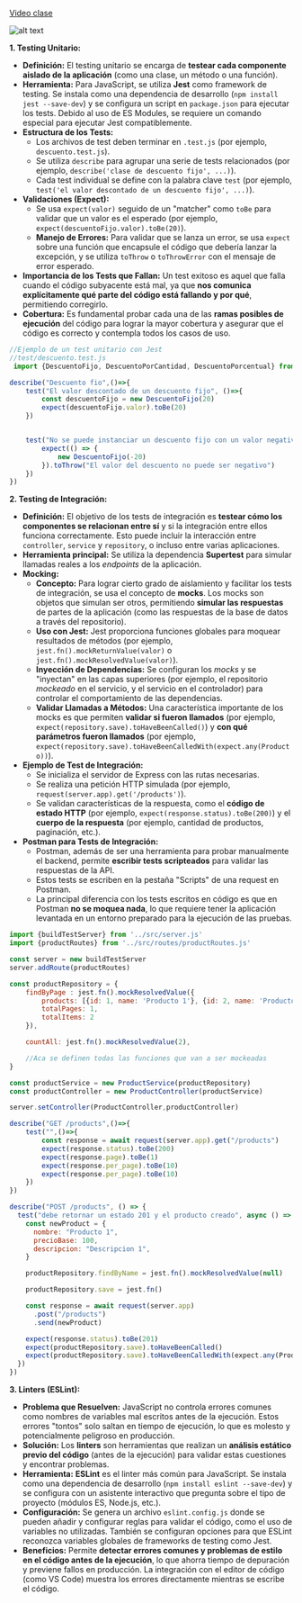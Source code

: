 [Video clase](https://youtu.be/ujvclaXx2Ew)

![alt text](image.png)

**1. Testing Unitario:**
*   **Definición:** El testing unitario se encarga de **testear cada componente aislado de la aplicación** (como una clase, un método o una función).
*   **Herramienta:** Para JavaScript, se utiliza **Jest** como framework de testing. Se instala como una dependencia de desarrollo (`npm install jest --save-dev`) y se configura un script en `package.json` para ejecutar los tests. Debido al uso de ES Modules, se requiere un comando especial para ejecutar Jest compatiblemente.
*   **Estructura de los Tests:**
    *   Los archivos de test deben terminar en `.test.js` (por ejemplo, `descuento.test.js`).
    *   Se utiliza `describe` para agrupar una serie de tests relacionados (por ejemplo, `describe('clase de descuento fijo', ...)`).
    *   Cada test individual se define con la palabra clave `test` (por ejemplo, `test('el valor descontado de un descuento fijo', ...)`).
*   **Validaciones (Expect):**
    *   Se usa `expect(valor)` seguido de un "matcher" como `toBe` para validar que un valor es el esperado (por ejemplo, `expect(descuentoFijo.valor).toBe(20)`).
    *   **Manejo de Errores:** Para validar que se lanza un error, se usa `expect` sobre una función que encapsule el código que debería lanzar la excepción, y se utiliza `toThrow` o `toThrowError` con el mensaje de error esperado.
*   **Importancia de los Tests que Fallan:** Un test exitoso es aquel que falla cuando el código subyacente está mal, ya que **nos comunica explícitamente qué parte del código está fallando y por qué**, permitiendo corregirlo.
*   **Cobertura:** Es fundamental probar cada una de las **ramas posibles de ejecución** del código para lograr la mayor cobertura y asegurar que el código es correcto y contempla todos los casos de uso.

```js
//Ejemplo de un test unitario con Jest
//test/descuento.test.js
 import {DescuentoFijo, DescuentoPorCantidad, DescuentoPorcentual} from '../src/descuento.js';

describe("Descuento fio",()=>{
    test("El valor descontado de un descuento fijo", ()=>{
        const descuentoFijo = new DescuentoFijo(20)
        expect(descuentoFijo.valor).toBe(20)
    })


    test("No se puede instanciar un descuento fijo con un valor negativo", () => {
        expect(() => {
            new DescuentoFijo(-20)
        }).toThrow("El valor del descuento no puede ser negativo")
    })
})

```

**2. Testing de Integración:**
*   **Definición:** El objetivo de los tests de integración es **testear cómo los componentes se relacionan entre sí** y si la integración entre ellos funciona correctamente. Esto puede incluir la interacción entre `controller`, `service` y `repository`, o incluso entre varias aplicaciones.
*   **Herramienta principal:** Se utiliza la dependencia **Supertest** para simular llamadas reales a los *endpoints* de la aplicación.
*   **Mocking:**
    *   **Concepto:** Para lograr cierto grado de aislamiento y facilitar los tests de integración, se usa el concepto de **mocks**. Los mocks son objetos que simulan ser otros, permitiendo **simular las respuestas** de partes de la aplicación (como las respuestas de la base de datos a través del repositorio).
    *   **Uso con Jest:** Jest proporciona funciones globales para moquear resultados de métodos (por ejemplo, `jest.fn().mockReturnValue(valor)` o `jest.fn().mockResolvedValue(valor)`).
    *   **Inyección de Dependencias:** Se configuran los *mocks* y se "inyectan" en las capas superiores (por ejemplo, el repositorio *mockeado* en el servicio, y el servicio en el controlador) para controlar el comportamiento de las dependencias.
    *   **Validar Llamadas a Métodos:** Una característica importante de los mocks es que permiten **validar si fueron llamados** (por ejemplo, `expect(repository.save).toHaveBeenCalled()`) y **con qué parámetros fueron llamados** (por ejemplo, `expect(repository.save).toHaveBeenCalledWith(expect.any(Producto))`).
*   **Ejemplo de Test de Integración:**
    *   Se inicializa el servidor de Express con las rutas necesarias.
    *   Se realiza una petición HTTP simulada (por ejemplo, `request(server.app).get('/products')`).
    *   Se validan características de la respuesta, como el **código de estado HTTP** (por ejemplo, `expect(response.status).toBe(200)`) y el **cuerpo de la respuesta** (por ejemplo, cantidad de productos, paginación, etc.).
*   **Postman para Tests de Integración:**
    *   Postman, además de ser una herramienta para probar manualmente el backend, permite **escribir tests scripteados** para validar las respuestas de la API.
    *   Estos tests se escriben en la pestaña "Scripts" de una request en Postman.
    *   La principal diferencia con los tests escritos en código es que en Postman **no se moquea nada**, lo que requiere tener la aplicación levantada en un entorno preparado para la ejecución de las pruebas.

```js
import {buildTestServer} from '../src/server.js'
import {productRoutes} from '../src/routes/productRoutes.js'

const server = new buildTestServer
server.addRoute(productRoutes)

const productRepository = {
    findByPage : jest.fn().mockResolvedValue({
        products: [{id: 1, name: 'Producto 1'}, {id: 2, name: 'Producto 2'}],
        totalPages: 1,
        totalItems: 2
    }),

    countAll: jest.fn().mockResolvedValue(2),

    //Aca se definen todas las funciones que van a ser mockeadas
}

const productService = new ProductService(productRepository)
const productController = new ProductController(productService)

server.setController(ProductController,productController)

describe("GET /products",()=>{
    test("",()=>{
        const response = await request(server.app).get("/products")
        expect(response.status).toBe(200)
        expect(response.page).toBe(1)
        expect(response.per_page).toBe(10)
        expect(response.per_page).toBe(10)
    })
})

describe("POST /products", () => {
  test("debe retornar un estado 201 y el producto creado", async () => {
    const newProduct = {
      nombre: "Producto 1",
      precioBase: 100,
      descripcion: "Descripcion 1",
    }

    productRepository.findByName = jest.fn().mockResolvedValue(null)

    productRepository.save = jest.fn()

    const response = await request(server.app)
      .post("/products")
      .send(newProduct)

    expect(response.status).toBe(201)
    expect(productRepository.save).toHaveBeenCalled()
    expect(productRepository.save).toHaveBeenCalledWith(expect.any(Producto))
  })
})
```

**3. Linters (ESLint):**
*   **Problema que Resuelven:** JavaScript no controla errores comunes como nombres de variables mal escritos antes de la ejecución. Estos errores "tontos" solo saltan en tiempo de ejecución, lo que es molesto y potencialmente peligroso en producción.
*   **Solución:** Los **linters** son herramientas que realizan un **análisis estático previo del código** (antes de la ejecución) para validar estas cuestiones y encontrar problemas.
*   **Herramienta:** **ESLint** es el linter más común para JavaScript. Se instala como una dependencia de desarrollo (`npm install eslint --save-dev`) y se configura con un asistente interactivo que pregunta sobre el tipo de proyecto (módulos ES, Node.js, etc.).
*   **Configuración:** Se genera un archivo `eslint.config.js` donde se pueden añadir y configurar reglas para validar el código, como el uso de variables no utilizadas. También se configuran opciones para que ESLint reconozca variables globales de frameworks de testing como Jest.
*   **Beneficios:** Permite **detectar errores comunes y problemas de estilo en el código antes de la ejecución**, lo que ahorra tiempo de depuración y previene fallos en producción. La integración con el editor de código (como VS Code) muestra los errores directamente mientras se escribe el código.
